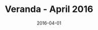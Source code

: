 ---
title: Veranda - April 2016
date: 2016-04-01
summary_markdown: |
  Assael South Sea Baroque Cultured Pearl Necklace and complimentary Baroque South Sea Cultured Pearl and Diamond Drop Earrings, featured in Veranda Magazine. ​​
featured_image: 2016-04-01.jpg
---